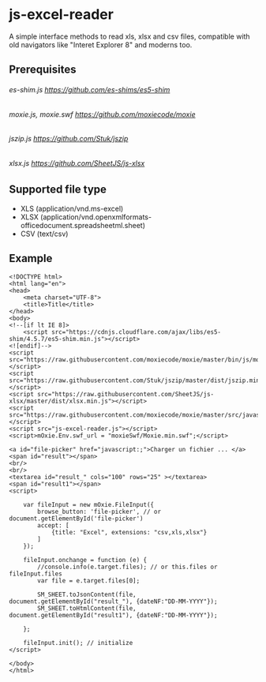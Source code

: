 # js-excel-reader
A simple interface methods to read xls, xlsx and csv files, compatible with old navigators like "Interet Explorer 8" and moderns too.

## Prerequisites
###### es-shim.js https://github.com/es-shims/es5-shim
###### moxie.js, moxie.swf https://github.com/moxiecode/moxie 
###### jszip.js https://github.com/Stuk/jszip
###### xlsx.js https://github.com/SheetJS/js-xlsx

## Supported file type
* XLS (application/vnd.ms-excel)
* XLSX (application/vnd.openxmlformats-officedocument.spreadsheetml.sheet)
* CSV (text/csv)

## Example
    <!DOCTYPE html>
    <html lang="en">
    <head>
        <meta charset="UTF-8">
        <title>Title</title>
    </head>
    <body>
    <!--[if lt IE 8]>
        <script src="https://cdnjs.cloudflare.com/ajax/libs/es5-shim/4.5.7/es5-shim.min.js"></script>
    <![endif]-->
    <script src="https://raw.githubusercontent.com/moxiecode/moxie/master/bin/js/moxie.min.js"></script>
    <script src="https://raw.githubusercontent.com/Stuk/jszip/master/dist/jszip.min.js"></script>
    <script src="https://raw.githubusercontent.com/SheetJS/js-xlsx/master/dist/xlsx.min.js"></script>
    <script src="https://raw.githubusercontent.com/moxiecode/moxie/master/src/javascript/o.js"></script>
    <script src="js-excel-reader.js"></script>
    <script>mOxie.Env.swf_url = "moxieSwf/Moxie.min.swf";</script>
    
    <a id="file-picker" href="javascript:;">Charger un fichier ... </a>
    <span id="result"></span>
    <br/>
    <br/>
    <textarea id="result_" cols="100" rows="25" ></textarea>
    <span id="result1"></span>
    <script>
    
        var fileInput = new mOxie.FileInput({
            browse_button: 'file-picker', // or document.getElementById('file-picker')
            accept: [
                {title: "Excel", extensions: "csv,xls,xlsx"}
            ]
        });
    
        fileInput.onchange = function (e) {
            //console.info(e.target.files); // or this.files or fileInput.files
            var file = e.target.files[0];
    
            SM_SHEET.toJsonContent(file, document.getElementById("result_"), {dateNF:"DD-MM-YYYY"});
            SM_SHEET.toHtmlContent(file, document.getElementById("result1"), {dateNF:"DD-MM-YYYY"});
    
        };
    
        fileInput.init(); // initialize
    </script>
    
    </body>
    </html>
